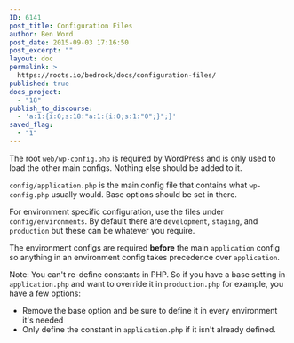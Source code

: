 ```yaml
---
ID: 6141
post_title: Configuration Files
author: Ben Word
post_date: 2015-09-03 17:16:50
post_excerpt: ""
layout: doc
permalink: >
  https://roots.io/bedrock/docs/configuration-files/
published: true
docs_project:
  - "18"
publish_to_discourse:
  - 'a:1:{i:0;s:18:"a:1:{i:0;s:1:"0";}";}'
saved_flag:
  - "1"
---
```

The root `web/wp-config.php` is required by WordPress and is only used to load the other main configs. Nothing else should be added to it.

`config/application.php` is the main config file that contains what `wp-config.php` usually would. Base options should be set in there.

For environment specific configuration, use the files under `config/environments`. By default there are `development`, `staging`, and `production` but these can be whatever you require.

The environment configs are required **before** the main `application` config so anything in an environment config takes precedence over `application`.

Note: You can't re-define constants in PHP. So if you have a base setting in `application.php` and want to override it in `production.php` for example, you have a few options:

* Remove the base option and be sure to define it in every environment it's needed
* Only define the constant in `application.php` if it isn't already defined.